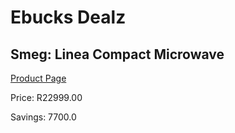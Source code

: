 
# Ebucks Dealz
## Smeg: Linea Compact Microwave
[Product Page](https://www.ebucks.com/web/shop/productSelected.do?prodId=1031705861&catId=1196429345)

Price: R22999.00

Savings: 7700.0


	
